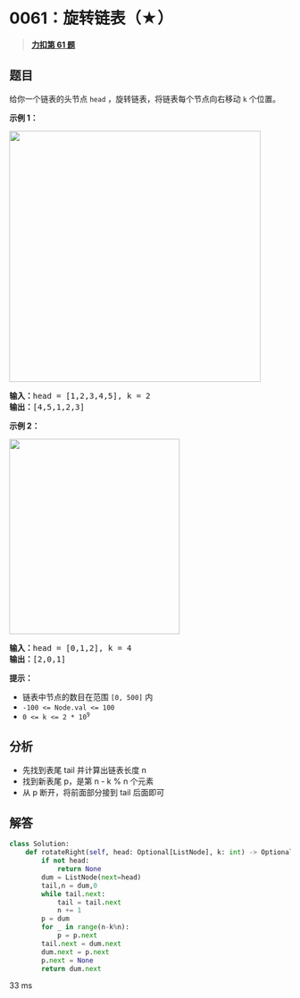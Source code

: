 # 0061：旋转链表（★）


> <u>**[力扣第 61 题](https://leetcode.cn/problems/rotate-list/)**</u>

## 题目

<p>给你一个链表的头节点 <code>head</code> ，旋转链表，将链表每个节点向右移动 <code>k</code><em> </em>个位置。</p>



<p><strong>示例 1：</strong></p>
<img alt="" src="https://assets.leetcode.com/uploads/2020/11/13/rotate1.jpg" style="width: 450px;" />
<pre>
<strong>输入：</strong>head = [1,2,3,4,5], k = 2
<strong>输出：</strong>[4,5,1,2,3]
</pre>

<p><strong>示例 2：</strong></p>
<img alt="" src="https://assets.leetcode.com/uploads/2020/11/13/roate2.jpg" style="width: 305px; height: 350px;" />
<pre>
<strong>输入：</strong>head = [0,1,2], k = 4
<strong>输出：</strong>[2,0,1]
</pre>



<p><strong>提示：</strong></p>

<ul>
<li>链表中节点的数目在范围 <code>[0, 500]</code> 内</li>
<li><code>-100 &lt;= Node.val &lt;= 100</code></li>
<li><code>0 &lt;= k &lt;= 2 * 10<sup>9</sup></code></li>
</ul>


## 分析 

- 先找到表尾 tail 并计算出链表长度 n
- 找到新表尾 p，是第 n - k % n 个元素
- 从 p 断开，将前面部分接到 tail 后面即可

## 解答
```python
class Solution:
    def rotateRight(self, head: Optional[ListNode], k: int) -> Optional[ListNode]:
        if not head:
            return None
        dum = ListNode(next=head)
        tail,n = dum,0
        while tail.next:
            tail = tail.next
            n += 1
        p = dum
        for _ in range(n-k%n):
            p = p.next
        tail.next = dum.next
        dum.next = p.next
        p.next = None
        return dum.next
```

33 ms

